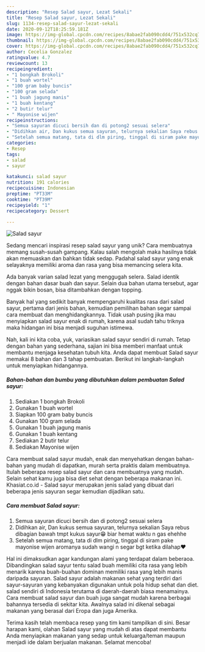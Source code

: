 ```yaml
---
description: "Resep Salad sayur, Lezat Sekali"
title: "Resep Salad sayur, Lezat Sekali"
slug: 1134-resep-salad-sayur-lezat-sekali
date: 2020-09-12T18:25:59.181Z
image: https://img-global.cpcdn.com/recipes/8abae2fab090cdd4/751x532cq70/salad-sayur-foto-resep-utama.jpg
thumbnail: https://img-global.cpcdn.com/recipes/8abae2fab090cdd4/751x532cq70/salad-sayur-foto-resep-utama.jpg
cover: https://img-global.cpcdn.com/recipes/8abae2fab090cdd4/751x532cq70/salad-sayur-foto-resep-utama.jpg
author: Cecelia Gonzalez
ratingvalue: 4.7
reviewcount: 13
recipeingredient:
- "1 bongkah Brokoli"
- "1 buah wortel"
- "100 gram baby buncis"
- "100 gram selada"
- "1 buah jagung manis"
- "1 buah kentang"
- "2 butir telur"
- " Mayonise wijen"
recipeinstructions:
- "Semua sayuran dicuci bersih dan di potong2 sesuai selera"
- "Didihkan air, Dan kukus semua sayuran, telurnya sekalian Saya rebus dibagian bawah tmpt kukus sayur😁 biar hemat waktu n gas ehehhe"
- "Setelah semua matang, tata di dlm piring, tinggal di siram pake mayonise wijen aromanya sudah wangi n segar bgt ketika dilahap❤️"
categories:
- Resep
tags:
- salad
- sayur

katakunci: salad sayur 
nutrition: 191 calories
recipecuisine: Indonesian
preptime: "PT33M"
cooktime: "PT39M"
recipeyield: "1"
recipecategory: Dessert

---
```



![Salad sayur](https://img-global.cpcdn.com/recipes/8abae2fab090cdd4/751x532cq70/salad-sayur-foto-resep-utama.jpg)

Sedang mencari inspirasi resep salad sayur yang unik? Cara membuatnya memang susah-susah gampang. Kalau salah mengolah maka hasilnya tidak akan memuaskan dan bahkan tidak sedap. Padahal salad sayur yang enak selayaknya memiliki aroma dan rasa yang bisa memancing selera kita.

Ada banyak varian salad lezat yang menggugah selera. Salad identik dengan bahan dasar buah dan sayur. Selain dua bahan utama tersebut, agar nggak bikin bosan, bisa ditambahkan dengan topping.

Banyak hal yang sedikit banyak mempengaruhi kualitas rasa dari salad sayur, pertama dari jenis bahan, kemudian pemilihan bahan segar sampai cara membuat dan menghidangkannya. Tidak usah pusing jika mau menyiapkan salad sayur enak di rumah, karena asal sudah tahu triknya maka hidangan ini bisa menjadi suguhan istimewa.


Nah, kali ini kita coba, yuk, variasikan salad sayur sendiri di rumah. Tetap dengan bahan yang sederhana, sajian ini bisa memberi manfaat untuk membantu menjaga kesehatan tubuh kita. Anda dapat membuat Salad sayur memakai 8 bahan dan 3 tahap pembuatan. Berikut ini langkah-langkah untuk menyiapkan hidangannya.

<!--inarticleads1-->

##### Bahan-bahan dan bumbu yang dibutuhkan dalam pembuatan Salad sayur:

1. Sediakan 1 bongkah Brokoli
1. Gunakan 1 buah wortel
1. Siapkan 100 gram baby buncis
1. Gunakan 100 gram selada
1. Gunakan 1 buah jagung manis
1. Gunakan 1 buah kentang
1. Sediakan 2 butir telur
1. Sediakan  Mayonise wijen


Cara membuat salad sayur mudah, enak dan menyehatkan dengan bahan-bahan yang mudah di dapatkan, murah serta praktis dalam membuatnya. Itulah beberapa resep salad sayur dan cara membuatnya yang mudah. Selain sehat kamu juga bisa diet sehat dengan beberapa makanan ini. Khasiat.co.id - Salad sayur merupakan jenis salad yang dibuat dari beberapa jenis sayuran segar kemudian dijadikan satu. 

<!--inarticleads2-->

##### Cara membuat Salad sayur:

1. Semua sayuran dicuci bersih dan di potong2 sesuai selera
1. Didihkan air, Dan kukus semua sayuran, telurnya sekalian Saya rebus dibagian bawah tmpt kukus sayur😁 biar hemat waktu n gas ehehhe
1. Setelah semua matang, tata di dlm piring, tinggal di siram pake mayonise wijen aromanya sudah wangi n segar bgt ketika dilahap❤️


Hal ini dimaksudkan agar kandungan alami yang terdapat dalam beberaoa. Dibandingkan salad sayur tentu salad buah memiliki cita rasa yang lebih menarik karena buah-buahan dominan memiliki rasa yang lebih manis daripada sayuran. Salad sayur adalah makanan sehat yang terdiri dari sayur-sayuran yang kebanyakan digunakan untuk pola hidup sehat dan diet. salad sendiri di Indonesia terutama di daerah-daerah biasa menamainya. Cara membuat salad sayur dan buah juga sangat mudah karena berbagai bahannya tersedia di sekitar kita. Awalnya salad ini dikenal sebagai makanan yang berasal dari Eropa dan juga Amerika. 

Terima kasih telah membaca resep yang tim kami tampilkan di sini. Besar harapan kami, olahan Salad sayur yang mudah di atas dapat membantu Anda menyiapkan makanan yang sedap untuk keluarga/teman maupun menjadi ide dalam berjualan makanan. Selamat mencoba!
